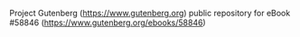 Project Gutenberg (https://www.gutenberg.org) public repository for
eBook #58846 (https://www.gutenberg.org/ebooks/58846)

